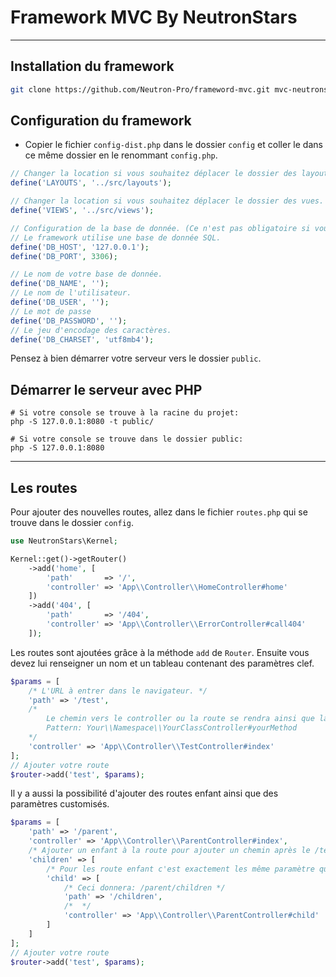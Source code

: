 # Framework MVC By NeutronStars

---

## Installation du framework

```sh
git clone https://github.com/Neutron-Pro/frameword-mvc.git mvc-neutronstars
```

## Configuration du framework

- Copier le fichier `config-dist.php` dans le dossier `config` et coller le dans ce même dossier en le renommant `config.php`.
```php
// Changer la location si vous souhaitez déplacer le dossier des layouts.
define('LAYOUTS', '../src/layouts');

// Changer la location si vous souhaitez déplacer le dossier des vues.
define('VIEWS', '../src/views');

// Configuration de la base de donnée. (Ce n'est pas obligatoire si vous ne l'utilisez pas.)
// Le framework utilise une base de donnée SQL.
define('DB_HOST', '127.0.0.1');
define('DB_PORT', 3306);

// Le nom de votre base de donnée.
define('DB_NAME', '');
// Le nom de l'utilisateur.
define('DB_USER', '');
// Le mot de passe
define('DB_PASSWORD', '');
// Le jeu d'encodage des caractères.
define('DB_CHARSET', 'utf8mb4');
```

Pensez à bien démarrer votre serveur vers le dossier `public`.

## Démarrer le serveur avec PHP

```shell
# Si votre console se trouve à la racine du projet:
php -S 127.0.0.1:8080 -t public/

# Si votre console se trouve dans le dossier public:
php -S 127.0.0.1:8080
```

---

## Les routes

Pour ajouter des nouvelles routes, allez dans le fichier `routes.php` qui se trouve dans le dossier `config`.

```php
use NeutronStars\Kernel;

Kernel::get()->getRouter()
    ->add('home', [
        'path'       => '/',
        'controller' => 'App\\Controller\\HomeController#home'
    ])
    ->add('404', [
        'path'       => '/404',
        'controller' => 'App\\Controller\\ErrorController#call404'
    ]);
```

Les routes sont ajoutées grâce à la méthode `add` de `Router`. Ensuite vous devez lui renseigner un nom et un tableau contenant des paramètres clef.

```php
$params = [
    /* L'URL à entrer dans le navigateur. */
    'path' => '/test',
    /* 
        Le chemin vers le controller ou la route se rendra ainsi que la méthode à appeler se trouvant dans se même controller. 
        Pattern: Your\\Namespace\\YourClassController#yourMethod
    */
    'controller' => 'App\\Controller\\TestController#index'
];
// Ajouter votre route
$router->add('test', $params);
```

Il y a aussi la possibilité d'ajouter des routes enfant ainsi que des paramètres customisés.

```php
$params = [
    'path' => '/parent',
    'controller' => 'App\\Controller\\ParentController#index',
    /* Ajouter un enfant à la route pour ajouter un chemin après le /test */
    'children' => [
        /* Pour les route enfant c'est exactement les même paramètre que le parent. Juste qu'il prends son nom directement via la clef. */
        'child' => [
            /* Ceci donnera: /parent/children */
            'path' => '/children',
            /*  */
            'controller' => 'App\\Controller\\ParentController#child'
        ]
    ]
];
// Ajouter votre route
$router->add('test', $params);
```
